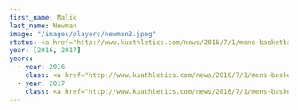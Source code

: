 ```yaml
---
first_name: Malik
last_name: Newman
image: "/images/players/newman2.jpeg"
status: <a href="http://www.kuathletics.com/news/2016/7/1/mens-basketball-malik-newman-transfers-to-kansas.aspx">Sophomore (redshirt), Transfer from Mississippi State</a>
year: [2016, 2017]
years:
  - year: 2016
    class: <a href="http://www.kuathletics.com/news/2016/7/1/mens-basketball-malik-newman-transfers-to-kansas.aspx">Sophomore (redshirt), Transfer from Mississippi State</a><br>Eligible Fall 2017
  - year: 2017
    class: <a href="http://www.kuathletics.com/news/2016/7/1/mens-basketball-malik-newman-transfers-to-kansas.aspx">Sophomore (redshirt), Transfer from Mississippi State</a>
---
```


